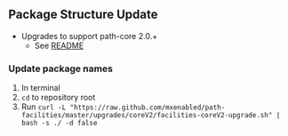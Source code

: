 ## Package Structure Update

* Upgrades to support path-core 2.0.+
  * See [README](https://github.com/mxenabled/path-core/tree/v2/upgrades/v2)

### Update package names

1. In terminal
2. `cd` to repository root
3. Run `curl -L "https://raw.github.com/mxenabled/path-facilities/master/upgrades/coreV2/facilities-coreV2-upgrade.sh" | bash -s ./ -d false`
